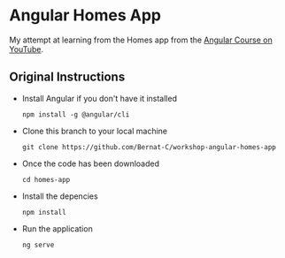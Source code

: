 # Angular Homes App

My attempt at learning from the Homes app from the [Angular Course on YouTube](https://angular.dev/tutorials/first-app/).

## Original Instructions
- Install Angular if you don't have it installed

  `npm install -g @angular/cli`

- Clone this branch to your local machine

  `git clone https://github.com/Bernat-C/workshop-angular-homes-app`

- Once the code has been downloaded

  `cd homes-app`

- Install the depencies

  `npm install` 

- Run the application 

  `ng serve`
